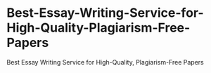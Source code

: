 # Best-Essay-Writing-Service-for-High-Quality-Plagiarism-Free-Papers
Best Essay Writing Service for High-Quality, Plagiarism-Free Papers
